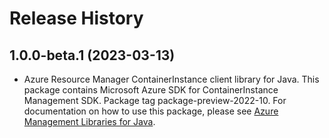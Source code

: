 # Release History

## 1.0.0-beta.1 (2023-03-13)

- Azure Resource Manager ContainerInstance client library for Java. This package contains Microsoft Azure SDK for ContainerInstance Management SDK.  Package tag package-preview-2022-10. For documentation on how to use this package, please see [Azure Management Libraries for Java](https://aka.ms/azsdk/java/mgmt).
